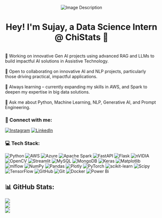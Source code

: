 <p align="center">
    <img src="![d32adef943c694981b9aacdaeb3e1a25](https://github.com/user-attachments/assets/b136d4c1-e4bd-45d9-b575-4e890ceddeb5)" alt="Image Description">
</p>

<h1 align="center"><strong>Hey! I'm Sujay, a Data Science Intern @ ChiStats 🚀</strong></h1><br>🔭 Working on innovative Gen AI projects using advanced RAG and LLMs to build impactful AI solutions in Assistive Technology.<br><br>🤝 Open to collaborating on innovative AI and NLP projects, particularly those driving practical, impactful applications.<br><br>🌱 Always learning – currently expanding my skills in AWS, and Spark to deepen my expertise in big data solutions.<br><br>🚀 Ask me about Python, Machine Learning, NLP, Generative AI, and Prompt Engineering.


### 🔗 Connect with me:
[![Instagram](https://img.shields.io/badge/Instagram-%23E4405F.svg?logo=Instagram&logoColor=white)](https://www.instagram.com/alpha_sujay07/?igsh=aXRwNTRhcHBuc25t)
 [![LinkedIn](https://img.shields.io/badge/LinkedIn-%230077B5.svg?logo=linkedin&logoColor=white)](https://www.linkedin.com/in/sujay-patil10/) 

### 💻 Tech Stack:
![Python](https://img.shields.io/badge/python-3670A0?style=plastic&logo=python&logoColor=ffdd54) ![AWS](https://img.shields.io/badge/AWS-%23FF9900.svg?style=plastic&logo=amazon-aws&logoColor=white) ![Azure](https://img.shields.io/badge/azure-%230072C6.svg?style=plastic&logo=microsoftazure&logoColor=white) ![Apache Spark](https://img.shields.io/badge/Apache%20Spark-FDEE21?style=plastic&logo=apachespark&logoColor=black) ![FastAPI](https://img.shields.io/badge/FastAPI-005571?style=plastic&logo=fastapi) ![Flask](https://img.shields.io/badge/flask-%23000.svg?style=plastic&logo=flask&logoColor=white) ![nVIDIA](https://img.shields.io/badge/cuda-000000.svg?style=plastic&logo=nVIDIA&logoColor=green) ![OpenCV](https://img.shields.io/badge/opencv-%23white.svg?style=plastic&logo=opencv&logoColor=white) ![Streamlit](https://img.shields.io/badge/Streamlit-%23FE4B4B.svg?style=plastic&logo=streamlit&logoColor=white) ![MySQL](https://img.shields.io/badge/mysql-4479A1.svg?style=plastic&logo=mysql&logoColor=white) ![MongoDB](https://img.shields.io/badge/MongoDB-%234ea94b.svg?style=plastic&logo=mongodb&logoColor=white) ![Keras](https://img.shields.io/badge/Keras-%23D00000.svg?style=plastic&logo=Keras&logoColor=white) ![Matplotlib](https://img.shields.io/badge/Matplotlib-%23ffffff.svg?style=plastic&logo=Matplotlib&logoColor=black) ![mlflow](https://img.shields.io/badge/mlflow-%23d9ead3.svg?style=plastic&logo=numpy&logoColor=blue) ![NumPy](https://img.shields.io/badge/numpy-%23013243.svg?style=plastic&logo=numpy&logoColor=white) ![Pandas](https://img.shields.io/badge/pandas-%23150458.svg?style=plastic&logo=pandas&logoColor=white) ![Plotly](https://img.shields.io/badge/Plotly-%233F4F75.svg?style=plastic&logo=plotly&logoColor=white) ![PyTorch](https://img.shields.io/badge/PyTorch-%23EE4C2C.svg?style=plastic&logo=PyTorch&logoColor=white) ![scikit-learn](https://img.shields.io/badge/scikit--learn-%23F7931E.svg?style=plastic&logo=scikit-learn&logoColor=white) ![Scipy](https://img.shields.io/badge/SciPy-%230C55A5.svg?style=plastic&logo=scipy&logoColor=%white) ![TensorFlow](https://img.shields.io/badge/TensorFlow-%23FF6F00.svg?style=plastic&logo=TensorFlow&logoColor=white) ![GitHub](https://img.shields.io/badge/github-%23121011.svg?style=plastic&logo=github&logoColor=white) ![Git](https://img.shields.io/badge/git-%23F05033.svg?style=plastic&logo=git&logoColor=white) ![Docker](https://img.shields.io/badge/docker-%230db7ed.svg?style=plastic&logo=docker&logoColor=white) ![Power Bi](https://img.shields.io/badge/power_bi-F2C811?style=plastic&logo=powerbi&logoColor=black)
## 📊 GitHub Stats:
![](https://github-readme-stats.vercel.app/api?username=Sujay-10&theme=dark&hide_border=false&include_all_commits=true&count_private=true)<br/>
![](https://github-readme-streak-stats.herokuapp.com/?user=Sujay-10&theme=dark&hide_border=false)<br/>
![](https://github-readme-stats.vercel.app/api/top-langs/?username=Sujay-10&theme=dark&hide_border=false&include_all_commits=true&count_private=true&layout=compact)

<!-- Proudly created with GPRM ( https://gprm.itsvg.in ) -->
